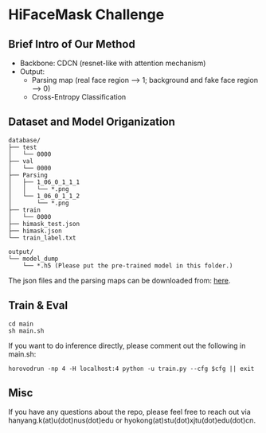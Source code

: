 # HiFaceMask Challenge

## Brief Intro of Our Method

- Backbone: CDCN (resnet-like with attention mechanism)
- Output: 
  - Parsing map (real face region --> 1; background and fake face region --> 0)
  - Cross-Entropy Classification

## Dataset and Model Origanization
```
database/
├── test
│   └── 0000
├── val
│   └── 0000
├── Parsing
│   ├── 1_06_0_1_1_1
│   │   └── *.png
│   └── 1_06_0_1_1_2
│       └── *.png
├── train
│   └── 0000
├── himask_test.json
├── himask.json
└── train_label.txt

output/
└── model_dump
    └── *.h5 (Please put the pre-trained model in this folder.)

```
The json files and the parsing maps can be downloaded from: [here](https://drive.google.com/drive/folders/1mVCgaUKAU64lEshzTZSznSZL1cbqg77n?usp=sharing).


## Train & Eval
```
cd main
sh main.sh
```

If you want to do inference directly, please comment out the following in main.sh:

```
horovodrun -np 4 -H localhost:4 python -u train.py --cfg $cfg || exit
```

## Misc

If you have any questions about the repo, please feel free to reach out via hanyang.k(at)u(dot)nus(dot)edu or hyokong(at)stu(dot)xjtu(dot)edu(dot)cn.

